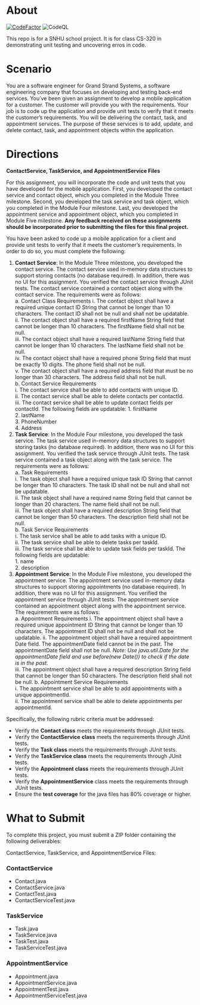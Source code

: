 # About

[![CodeFactor](https://www.codefactor.io/repository/github/rowland007/grand-strand-systems/badge/develop)](https://www.codefactor.io/repository/github/rowland007/grand-strand-systems/branches/)  ![CodeQL](https://github.com/rowland007/Grand-Strand-Systems/workflows/CodeQL/badge.svg?branch=develop)

This repo is for a SNHU school project. It is for class CS-320 in demonstrating
unit testing and uncovering erros in code.

# Scenario

You are a software engineer for Grand Strand Systems, a software engineering
company that focuses on developing and testing back-end services. You’ve been
given an assignment to develop a mobile application for a customer. The customer
will provide you with the requirements. Your job is to code up the application
and provide unit tests to verify that it meets the customer’s requirements. You
will be delivering the contact, task, and appointment services. The purpose of
these services is to add, update, and delete contact, task, and appointment
objects within the application.

# Directions

**ContactService, TaskService, and AppointmentService Files**

For this assignment, you will incorporate the code and unit tests that you have
developed for the mobile application. First, you developed the contact service
and contact object, which you completed in the Module Three milestone. Second,
you developed the task service and task object, which you completed in the
Module Four milestone. Last, you developed the appointment service and
appointment object, which you completed in Module Five milestone. **Any feedback
received on these assignments should be incorporated prior to submitting the
files for this final project.**

You have been asked to code up a mobile application for a client and provide
unit tests to verify that it meets the customer’s requirements. In order to do
so, you must complete the following:

1. **Contact Service**: In the Module Three milestone, you developed the contact
   service. The contact service used in-memory data structures to support
   storing contacts (no database required). In addition, there was no UI for
   this assignment. You verified the contact service through JUnit tests. The
   contact service contained a contact object along with the contact service.
   The requirements were as follows:  
   a. Contact Class Requirements 
       i. The contact object shall have a required unique contact ID String that cannot be
   longer than 10 characters. The contact ID shall not be null and shall not be
   updatable.  
       ii. The contact object shall have a required firstName String
   field that cannot be longer than 10 characters. The firstName field shall not
   be null.  
       iii. The contact object shall have a required lastName String field
   that cannot be longer than 10 characters. The lastName field shall not be
   null.  
       iv. The contact object shall have a required phone String field that
   must be exactly 10 digits. The phone field shall not be null.  
       v. The contact
   object shall have a required address field that must be no longer than 30
   characters. The address field shall not be null.  
   b. Contact Service Requirements  
       i. The contact service shall be able to add contacts with unique
   ID.  
       ii. The contact service shall be able to delete contacts per contactId.  
       iii. The contact service shall be able to update contact fields per
   contactId. The following fields are updatable: 
           1. firstName  
           2. lastName  
           3. PhoneNumber  
           4. Address  
2. **Task Service**: In the Module Four milestone, you developed the task
   service. The task service used in-memory data structures to support storing
   tasks (no database required). In addition, there was no UI for this
   assignment. You verified the task service through JUnit tests. The task
   service contained a task object along with the task service. The requirements
   were as follows:  
   a. Task Requirements  
       i. The task object shall have a
   required unique task ID String that cannot be longer than 10 characters. The
   task ID shall not be null and shall not be updatable.  
       ii. The task object shall have a required name String field that cannot be
   longer than 20 characters. The name field shall not be null.  
       iii. The task object shall have a required description String field that cannot be longer
   than 50 characters. The description field shall not be null.  
   b. Task Service Requirements  
       i. The task service shall be able to add tasks with a unique ID.  
       ii. The task service shall be able to delete tasks per taskId.   
       iii. The task service shall be able to update task fields per taskId. The following fields
   are updatable:  
          1. name  
          2. description
3. **Appointment Service**: In the Module Five milestone, you developed the
   appointment service. The appointment service used in-memory data structures
   to support storing appointments (no database required). In addition, there
   was no UI for this assignment. You verified the appointment service through
   JUnit tests. The appointment service contained an appointment object along
   with the appointment service. The requirements were as follows:  
   a. Appointment Requirements 
       i. The appointment object shall have a required unique appointment ID String that cannot be longer than 10 characters. The
   appointment ID shall not be null and shall not be updatable.
       ii. The appointment object shall have a required appointment Date field. The
   appointmentDate field cannot be in the past. The appointmentDate field shall
   not be null. _Note: Use java.util.Date for the appointmentDate field and use
   before(new Date()) to check if the date is in the past._   
       iii. The appointment
   object shall have a required description String field that cannot be longer
   than 50 characters. The description field shall not be null. 
   b. Appointment Service Requirements  
       i. The appointment service shall be able to add appointments with a unique appointmentId.  
       ii. The appointment service shall be able to delete appointments per appointmentId.  

Specifically, the following rubric criteria must be addressed:

- Verify the **Contact class** meets the requirements through JUnit tests.
- Verify the **ContactService** **class** meets the requirements through JUnit
  tests.
- Verify the **Task class** meets the requirements through JUnit tests.
- Verify the **TaskService class** meets the requirements through JUnit tests.
- Verify the **Appointment class** meets the requirements through JUnit tests.
- Verify the **AppointmentService** class meets the requirements through JUnit
  tests.
- Ensure the **test coverage** for the java files has 80% coverage or higher.

# What to Submit

To complete this project, you must submit a ZIP folder containing the following
deliverables:

ContactService, TaskService, and AppointmentService Files:

### ContactService

- Contact.java 
- ContactService.java 
- ContactTest.java
- ContactServiceTest.java 

### TaskService 

- Task.java 
- TaskService.java 
- TaskTest.java
- TaskServiceTest.java 

### AppointmentService 

- Appointment.java 
- AppointmentService.java
- AppointmentTest.java 
- AppointmentServiceTest.java
